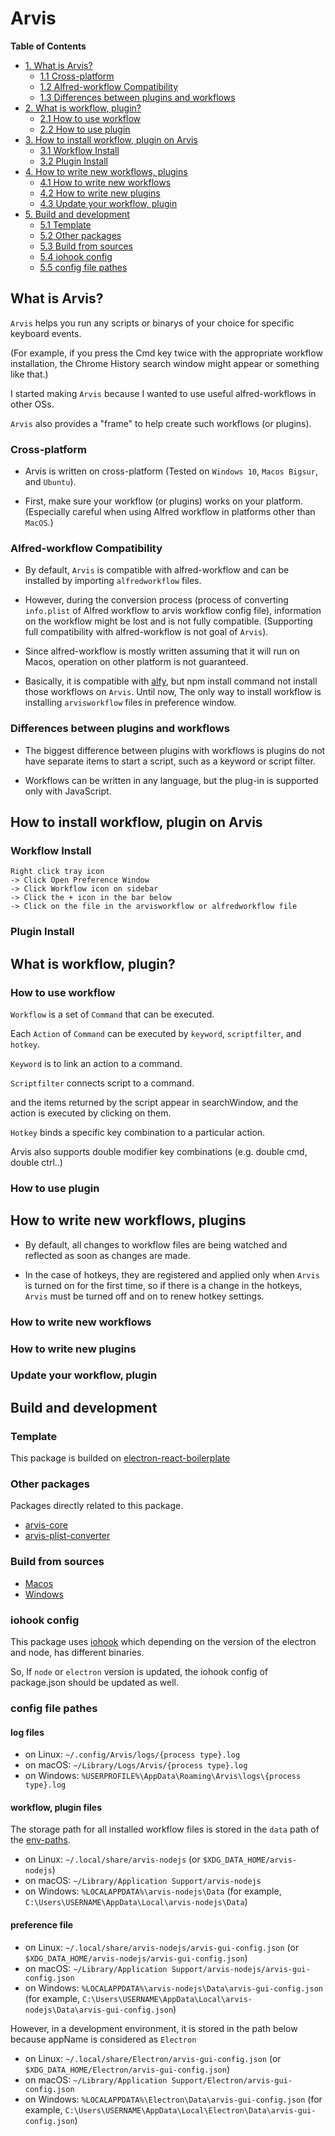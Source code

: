 # Arvis

**Table of Contents**

- [1. What is Arvis?](#what-is-arvis?)
    - [1.1 Cross-platform](#cross-platform)
    - [1.2 Alfred-workflow Compatibility](#alfred-workflow)
    - [1.3 Differences between plugins and workflows](#differences-between-plugins-and-workflows)
- [2. What is workflow, plugin?](#what-is-workflow,-plugins?)
    - [2.1 How to use workflow](#how-to-use-workflow)
    - [2.2 How to use plugin](#how-to-use-plugin)
- [3. How to install workflow, plugin on Arvis](#how-to-install-workflow,-plugin-on-arvis)
    - [3.1 Workflow Install](#workflow-install)
    - [3.2 Plugin Install](#plugin-install)
- [4. How to write new workflows, plugins](#how-to-write-new-workflows,-plugins)
    - [4.1 How to write new workflows](#how-to-write-new-workflows)
    - [4.2 How to write new plugins](#how-to-write-new-plugins)
    - [4.3 Update your workflow, plugin](#update-your-workflow,-plugin)
- [5. Build and development](#build-and-development)
    - [5.1 Template](#template)
    - [5.2 Other packages](#other-packages)
    - [5.3 Build from sources](#build-from-sources)
    - [5.4 iohook config](#iohook-config)
    - [5.5 config file pathes](#config-file-pathes)

## What is Arvis?

`Arvis` helps you run any scripts or binarys of your choice for specific keyboard events.

(For example, if you press the Cmd key twice with the appropriate workflow installation, the Chrome History search window might appear or something like that.)

I started making `Arvis` because I wanted to use useful alfred-workflows in other OSs.

`Arvis` also provides a "frame" to help create such workflows (or plugins).

### Cross-platform

* Arvis is written on cross-platform (Tested on `Windows 10`, `Macos Bigsur`, and `Ubuntu`).

* First, make sure your workflow (or plugins) works on your platform. (Especially careful when using Alfred workflow in platforms other than `MacOS`.)

### Alfred-workflow Compatibility

* By default, `Arvis` is compatible with alfred-workflow and can be installed by importing `alfredworkflow` files.

* However, during the conversion process (process of converting `info.plist` of Alfred workflow to arvis workflow config file), information on the workflow might be lost and is not fully compatible. (Supporting full compatibility with alfred-workflow is not goal of `Arvis`).

* Since alfred-workflow is mostly written assuming that it will run on Macos, operation on other platform is not guaranteed.

* Basically, it is compatible with [alfy](https://github.com/sindresorhus/alfy), but npm install command not install those workflows on `Arvis`. Until now, The only way to install workflow is installing `arvisworkflow` files in preference window.

### Differences between plugins and workflows

* The biggest difference between plugins with workflows is plugins do not have separate items to start a script, such as a keyword or script filter.

* Workflows can be written in any language, but the plug-in is supported only with JavaScript.

## How to install workflow, plugin on Arvis

### Workflow Install

```
Right click tray icon 
-> Click Open Preference Window 
-> Click Workflow icon on sidebar 
-> Click the + icon in the bar below 
-> Click on the file in the arvisworkflow or alfredworkflow file
```

### Plugin Install

## What is workflow, plugin?

### How to use workflow

`Workflow` is a set of `Command` that can be executed.

Each `Action` of `Command` can be executed by `keyword`, `scriptfilter`, and `hotkey`.

`Keyword` is to link an action to a command.

`Scriptfilter` connects script to a command.

and the items returned by the script appear in searchWindow, and the action is executed by clicking on them.

`Hotkey` binds a specific key combination to a particular action.

Arvis also supports double modifier key combinations (e.g. double cmd, double ctrl..)

### How to use plugin

## How to write new workflows, plugins

* By default, all changes to workflow files are being watched and reflected as soon as changes are made.

* In the case of hotkeys, they are registered and applied only when `Arvis` is turned on for the first time, so if there is a change in the hotkeys, `Arvis` must be turned off and on to renew hotkey settings.

### How to write new workflows

### How to write new plugins

### Update your workflow, plugin



## Build and development

### Template

This package is builded on [electron-react-boilerplate](https://github.com/electron-react-boilerplate/electron-react-boilerplate)

### Other packages

Packages directly related to this package.

* [arvis-core]()
* [arvis-plist-converter]()

### Build from sources

* [Macos](./documents/build-macos.md)
* [Windows](./documents/build-windows.md)

### iohook config

This package uses [iohook](https://github.com/electron/releases) which depending on the version of the electron and node, has different binaries.

So, If `node` or `electron` version is updated, the iohook config of package.json should be updated as well.

### config file pathes

#### log files

* on Linux: `~/.config/Arvis/logs/{process type}.log`
* on macOS: `~/Library/Logs/Arvis/{process type}.log`
* on Windows: `%USERPROFILE%\AppData\Roaming\Arvis\logs\{process type}.log`

#### workflow, plugin files

The storage path for all installed workflow files is stored in the `data` path of the [env-paths](https://github.com/sindresorhus/env-paths).

* on Linux: `~/.local/share/arvis-nodejs` (or `$XDG_DATA_HOME/arvis-nodejs`)
* on macOS: `~/Library/Application Support/arvis-nodejs`
* on Windows: `%LOCALAPPDATA%\arvis-nodejs\Data` (for example, `C:\Users\USERNAME\AppData\Local\arvis-nodejs\Data`)

#### preference file

* on Linux: `~/.local/share/arvis-nodejs/arvis-gui-config.json` (or `$XDG_DATA_HOME/arvis-nodejs/arvis-gui-config.json`)
* on macOS: `~/Library/Application Support/arvis-nodejs/arvis-gui-config.json`
* on Windows: `%LOCALAPPDATA%\arvis-nodejs\Data\arvis-gui-config.json` (for example, `C:\Users\USERNAME\AppData\Local\arvis-nodejs\Data\arvis-gui-config.json`)

However, in a development environment, it is stored in the path below because appName is considered as `Electron`

* on Linux: `~/.local/share/Electron/arvis-gui-config.json` (or `$XDG_DATA_HOME/Electron/arvis-gui-config.json`)
* on macOS: `~/Library/Application Support/Electron/arvis-gui-config.json`
* on Windows: `%LOCALAPPDATA%\Electron\Data\arvis-gui-config.json` (for example, `C:\Users\USERNAME\AppData\Local\Electron\Data\arvis-gui-config.json`)